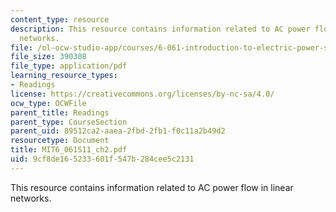 ```yaml
---
content_type: resource
description: This resource contains information related to AC power flow in linear
  networks.
file: /ol-ocw-studio-app/courses/6-061-introduction-to-electric-power-systems-spring-2011/9cf8de165233601f547b284cee5c2131_MIT6_061S11_ch2.pdf
file_size: 390308
file_type: application/pdf
learning_resource_types:
- Readings
license: https://creativecommons.org/licenses/by-nc-sa/4.0/
ocw_type: OCWFile
parent_title: Readings
parent_type: CourseSection
parent_uid: 89512ca2-aaea-2fbd-2fb1-f0c11a2b49d2
resourcetype: Document
title: MIT6_061S11_ch2.pdf
uid: 9cf8de16-5233-601f-547b-284cee5c2131
---
```

This resource contains information related to AC power flow in linear networks.